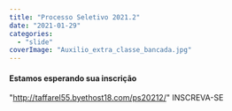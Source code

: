```yaml
---
title: "Processo Seletivo 2021.2"
date: "2021-01-29"
categories: 
  - "slide"
coverImage: "Auxilio_extra_classe_bancada.jpg"
---
```


#### Estamos esperando sua inscrição

"http://taffarel55.byethost18.com/ps20212/" INSCREVA-SE
